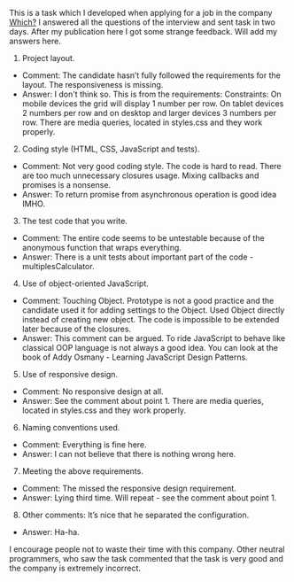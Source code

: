 This is a task which I developed when applying for a job in the company 
[Which?](http://www.which.co.uk/) I answered all the questions of the interview and sent task in two days. 
After my publication here I got some strange feedback. Will add my answers here. 

1. Project layout.
  * Comment: The candidate hasn’t fully followed the requirements for the layout. The responsiveness is missing.
  * Answer: I don't think so. 
    This is from the requirements: 
    Constraints: On mobile devices the grid will display 1 number per row. On tablet devices 2 
    numbers per row and on desktop and larger devices 3 numbers per row.
    There are media queries, located in styles.css and they work properly.
2. Coding style (HTML, CSS, JavaScript and tests).
  * Comment: Not very good coding style. The code is hard to read.
    There are too much unnecessary closures usage. Mixing callbacks and promises is a nonsense.
  * Answer: To return promise from asynchronous operation is good idea IMHO.
3. The test code that you write.
  * Comment: The entire code seems to be untestable because of the anonymous function that wraps everything.
  * Answer: There is a unit tests about important part of the code - multiplesCalculator.
4. Use of object-oriented JavaScript.
  * Comment: Touching Object. Prototype is not a good practice and the candidate used it for adding settings to the Object.
    Used Object directly instead of creating new object. The code is impossible to be extended later because of the closures.
  * Answer: This comment can be argued. To ride JavaScript to behave like classical OOP language is not always a good idea. 
    You can look at the book of Addy Osmany - Learning JavaScript Design Patterns.
5. Use of responsive design. 
  * Comment: No responsive design at all.
  * Answer: See the comment about point 1. There are media queries, located in styles.css and they work properly.
6. Naming conventions used.
  * Comment: Everything is fine here.
  * Answer: I can not believe that there is nothing wrong here.
7. Meeting the above requirements.
  * Comment: The missed the responsive design requirement.
  * Answer: Lying third time. Will repeat - see the comment about point 1.
8. Other comments: It’s nice that he separated the configuration.
  * Answer: Ha-ha.

I encourage people not to waste their time with this company. Other neutral programmers, who saw the task commented that the task is very good and the company is extremely incorrect.
